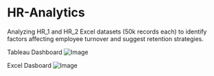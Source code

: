 # HR-Analytics
Analyzing HR_1 and HR_2 Excel datasets (50k records each) to identify factors affecting employee turnover and suggest retention strategies.

Tableau Dashboard
![Image](https://github.com/user-attachments/assets/78f438a0-3419-4166-b058-b16ec51816a5)


Excel Dasboard
![Image](https://github.com/user-attachments/assets/bc8937e2-e24b-47fc-8376-a3a118ff1e17)
